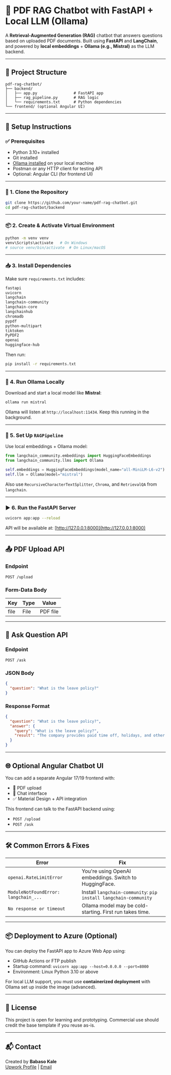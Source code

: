 # 🧠 PDF RAG Chatbot with FastAPI + Local LLM (Ollama)

A **Retrieval-Augmented Generation (RAG)** chatbot that answers questions based on uploaded PDF documents. Built using **FastAPI** and **LangChain**, and powered by **local embeddings** + **Ollama (e.g., Mistral)** as the LLM backend.

---

## 📁 Project Structure

```
pdf-rag-chatbot/
├── backend/
│   ├── app.py                # FastAPI app
│   ├── rag_pipeline.py       # RAG logic
│   └── requirements.txt      # Python dependencies
└── frontend/ (optional Angular UI)
```

---

## 🚀 Setup Instructions

### ✅ Prerequisites

- Python 3.10+ installed
- Git installed
- [Ollama installed](https://ollama.com/download) on your local machine
- Postman or any HTTP client for testing API
- Optional: Angular CLI (for frontend UI)

---

### 🧱 1. Clone the Repository

```bash
git clone https://github.com/your-name/pdf-rag-chatbot.git
cd pdf-rag-chatbot/backend
```

---

### 📦 2. Create & Activate Virtual Environment

```bash
python -m venv venv
venv\Scripts\activate   # On Windows
# source venv/bin/activate  # On Linux/macOS
```

---

### 📥 3. Install Dependencies

Make sure `requirements.txt` includes:

```txt
fastapi
uvicorn
langchain
langchain-community
langchain-core
langchainhub
chromadb
pypdf
python-multipart
tiktoken
PyPDF2
openai
huggingface-hub
```

Then run:

```bash
pip install -r requirements.txt
```

---

### 🤖 4. Run Ollama Locally

Download and start a local model like **Mistral**:

```bash
ollama run mistral
```

Ollama will listen at `http://localhost:11434`. Keep this running in the background.

---

### 🔧 5. Set Up `RAGPipeline`

Use local embeddings + Ollama model:

```python
from langchain_community.embeddings import HuggingFaceEmbeddings
from langchain_community.llms import Ollama

self.embeddings = HuggingFaceEmbeddings(model_name="all-MiniLM-L6-v2")
self.llm = Ollama(model="mistral")
```

Also use `RecursiveCharacterTextSplitter`, `Chroma`, and `RetrievalQA` from `langchain`.

---

### ▶️ 6. Run the FastAPI Server

```bash
uvicorn app:app --reload
```

API will be available at: [http://127.0.0.1:8000](http://127.0.0.1:8000)

---

## 📤 PDF Upload API

### Endpoint

```
POST /upload
```

### Form-Data Body

| Key  | Type | Value       |
|------|------|-------------|
| file | File | PDF file    |

---

## 💬 Ask Question API

### Endpoint

```
POST /ask
```

### JSON Body

```json
{
  "question": "What is the leave policy?"
}
```

### Response Format

```json
{
  "question": "What is the leave policy?",
  "answer": {
    "query": "What is the leave policy?",
    "result": "The company provides paid time off, holidays, and other benefits as described in Section 3."
  }
}
```

---

## 🌐 Optional Angular Chatbot UI

You can add a separate Angular 17/19 frontend with:

- 📄 PDF upload
- 💬 Chat interface
- ✅ Material Design + API integration

This frontend can talk to the FastAPI backend using:
- `POST /upload`
- `POST /ask`

---

## 🛠 Common Errors & Fixes

| Error                                  | Fix                                                              |
|---------------------------------------|------------------------------------------------------------------|
| `openai.RateLimitError`               | You're using OpenAI embeddings. Switch to HuggingFace.          |
| `ModuleNotFoundError: langchain_...`  | Install `langchain-community`: `pip install langchain-community` |
| `No response or timeout`              | Ollama model may be cold-starting. First run takes time.        |

---

## 📦 Deployment to Azure (Optional)

You can deploy the FastAPI app to Azure Web App using:
- GitHub Actions or FTP publish
- Startup command: `uvicorn app:app --host=0.0.0.0 --port=8000`
- Environment: Linux Python 3.10 or above

For local LLM support, you must use **containerized deployment** with Ollama set up inside the image (advanced).

---

## 📄 License

This project is open for learning and prototyping. Commercial use should credit the base template if you reuse as-is.

---

## 📬 Contact

Created by **Babaso Kale**  
[Upwork Profile](https://www.upwork.com/freelancers/~01yourid) | [Email](mailto:your@email.com)